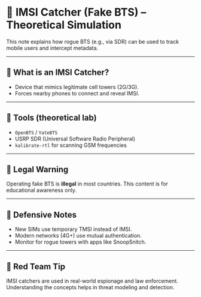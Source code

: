 # 📶 IMSI Catcher (Fake BTS) – Theoretical Simulation

This note explains how rogue BTS (e.g., via SDR) can be used to track mobile users and intercept metadata.

---

## 📡 What is an IMSI Catcher?

- Device that mimics legitimate cell towers (2G/3G).
- Forces nearby phones to connect and reveal IMSI.

---

## 🧰 Tools (theoretical lab)

- `OpenBTS` / `YateBTS`
- USRP SDR (Universal Software Radio Peripheral)
- `kalibrate-rtl` for scanning GSM frequencies

---

## 🛑 Legal Warning

Operating fake BTS is **illegal** in most countries. This content is for educational awareness only.

---

## 🔐 Defensive Notes

- New SIMs use temporary TMSI instead of IMSI.
- Modern networks (4G+) use mutual authentication.
- Monitor for rogue towers with apps like SnoopSnitch.

---

## 🧠 Red Team Tip

IMSI catchers are used in real-world espionage and law enforcement. Understanding the concepts helps in threat modeling and detection.

